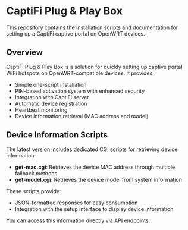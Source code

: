 # CaptiFi Plug & Play Box

This repository contains the installation scripts and documentation for setting up a CaptiFi captive portal on OpenWRT devices.

## Overview

CaptiFi Plug & Play Box is a solution for quickly setting up captive portal WiFi hotspots on OpenWRT-compatible devices. It provides:

- Simple one-script installation
- PIN-based activation system with enhanced security
- Integration with CaptiFi server
- Automatic device registration
- Heartbeat monitoring
- Device information retrieval (MAC address and model)

## Device Information Scripts

The latest version includes dedicated CGI scripts for retrieving device information:

- **get-mac.cgi**: Retrieves the device MAC address through multiple fallback methods
- **get-model.cgi**: Retrieves the device model from system information

These scripts provide:
- JSON-formatted responses for easy consumption
- Integration with the setup interface to display device information

You can access this information directly via API endpoints.
